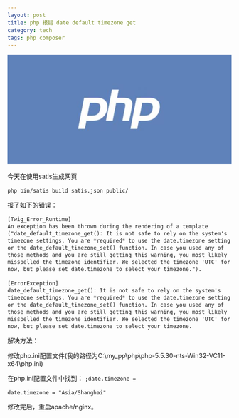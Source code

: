```yaml
---
layout: post
title: php 报错 date default timezone get
category: tech
tags: php composer
---
```

![](/assets/img/php.jpg)

今天在使用satis生成网页

    php bin/satis build satis.json public/
    
报了如下的错误：

    [Twig_Error_Runtime]
    An exception has been thrown during the rendering of a template ("date_default_timezone_get(): It is not safe to rely on the system's timezone settings. You are *required* to use the date.timezone setting or the date_default_timezone_set() function. In case you used any of those methods and you are still getting this warning, you most likely misspelled the timezone identifier. We selected the timezone 'UTC' for now, but please set date.timezone to select your timezone.").

    [ErrorException]
    date_default_timezone_get(): It is not safe to rely on the system's timezone settings. You are *required* to use the date.timezone setting or the date_default_timezone_set() function. In case you used any of those methods and you are still getting this warning, you most likely misspelled the timezone identifier. We selected the timezone 'UTC' for now, but please set date.timezone to select your timezone. 
    
解决方法：

修改php.ini配置文件(我的路径为C:\my_pp\php\php-5.5.30-nts-Win32-VC11-x64\php.ini)

在php.ini配置文件中找到：  `;date.timezone =` 

    date.timezone = "Asia/Shanghai"

修改完后，重启apache/nginx。

